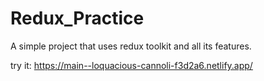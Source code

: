 # Redux_Practice
 A simple project that uses redux toolkit and all its features.

try it:
https://main--loquacious-cannoli-f3d2a6.netlify.app/
